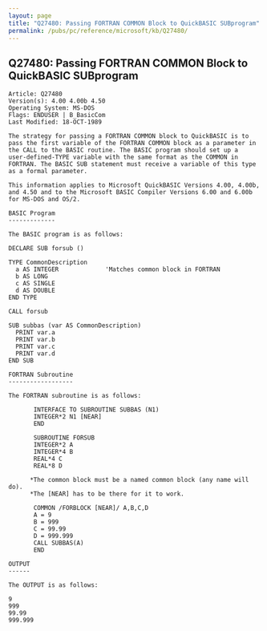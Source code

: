 ```yaml
---
layout: page
title: "Q27480: Passing FORTRAN COMMON Block to QuickBASIC SUBprogram"
permalink: /pubs/pc/reference/microsoft/kb/Q27480/
---
```


## Q27480: Passing FORTRAN COMMON Block to QuickBASIC SUBprogram

	Article: Q27480
	Version(s): 4.00 4.00b 4.50
	Operating System: MS-DOS
	Flags: ENDUSER | B_BasicCom
	Last Modified: 18-OCT-1989
	
	The strategy for passing a FORTRAN COMMON block to QuickBASIC is to
	pass the first variable of the FORTRAN COMMON block as a parameter in
	the CALL to the BASIC routine. The BASIC program should set up a
	user-defined-TYPE variable with the same format as the COMMON in
	FORTRAN. The BASIC SUB statement must receive a variable of this type
	as a formal parameter.
	
	This information applies to Microsoft QuickBASIC Versions 4.00, 4.00b,
	and 4.50 and to the Microsoft BASIC Compiler Versions 6.00 and 6.00b
	for MS-DOS and OS/2.
	
	BASIC Program
	-------------
	
	The BASIC program is as follows:
	
	DECLARE SUB forsub ()
	
	TYPE CommonDescription
	  a AS INTEGER             'Matches common block in FORTRAN
	  b AS LONG
	  c AS SINGLE
	  d AS DOUBLE
	END TYPE
	
	CALL forsub
	
	SUB subbas (var AS CommonDescription)
	  PRINT var.a
	  PRINT var.b
	  PRINT var.c
	  PRINT var.d
	END SUB
	
	FORTRAN Subroutine
	------------------
	
	The FORTRAN subroutine is as follows:
	
	       INTERFACE TO SUBROUTINE SUBBAS (N1)
	       INTEGER*2 N1 [NEAR]
	       END
	
	       SUBROUTINE FORSUB
	       INTEGER*2 A
	       INTEGER*4 B
	       REAL*4 C
	       REAL*8 D
	
	      *The common block must be a named common block (any name will do).
	      *The [NEAR] has to be there for it to work.
	
	       COMMON /FORBLOCK [NEAR]/ A,B,C,D
	       A = 9
	       B = 999
	       C = 99.99
	       D = 999.999
	       CALL SUBBAS(A)
	       END
	
	OUTPUT
	------
	
	The OUTPUT is as follows:
	
	9
	999
	99.99
	999.999
